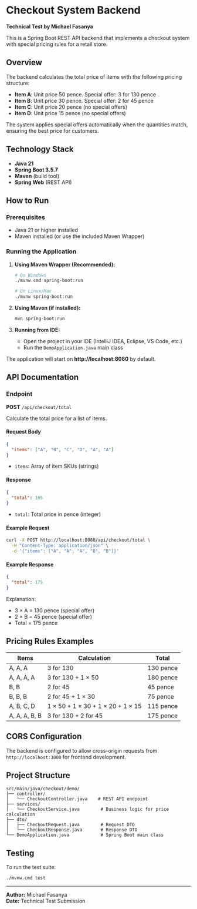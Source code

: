 # Checkout System Backend

**Technical Test by Michael Fasanya**

This is a Spring Boot REST API backend that implements a checkout system with special pricing rules for a retail store.

## Overview

The backend calculates the total price of items with the following pricing structure:

- **Item A**: Unit price 50 pence. Special offer: 3 for 130 pence
- **Item B**: Unit price 30 pence. Special offer: 2 for 45 pence
- **Item C**: Unit price 20 pence (no special offers)
- **Item D**: Unit price 15 pence (no special offers)

The system applies special offers automatically when the quantities match, ensuring the best price for customers.

## Technology Stack

- **Java 21**
- **Spring Boot 3.5.7**
- **Maven** (build tool)
- **Spring Web** (REST API)

## How to Run

### Prerequisites

- Java 21 or higher installed
- Maven installed (or use the included Maven Wrapper)

### Running the Application

1. **Using Maven Wrapper (Recommended):**
   ```bash
   # On Windows
   ./mvnw.cmd spring-boot:run
   
   # On Linux/Mac
   ./mvnw spring-boot:run
   ```

2. **Using Maven (if installed):**
   ```bash
   mvn spring-boot:run
   ```

3. **Running from IDE:**
   - Open the project in your IDE (IntelliJ IDEA, Eclipse, VS Code, etc.)
   - Run the `DemoApplication.java` main class

The application will start on **http://localhost:8080** by default.

## API Documentation

### Endpoint

**POST** `/api/checkout/total`

Calculate the total price for a list of items.

#### Request Body

```json
{
  "items": ["A", "B", "C", "D", "A", "A"]
}
```

- `items`: Array of item SKUs (strings)

#### Response

```json
{
  "total": 165
}
```

- `total`: Total price in pence (integer)

#### Example Request

```bash
curl -X POST http://localhost:8080/api/checkout/total \
  -H "Content-Type: application/json" \
  -d '{"items": ["A", "A", "A", "B", "B"]}'
```

#### Example Response

```json
{
  "total": 175
}
```

Explanation:
- 3 × A = 130 pence (special offer)
- 2 × B = 45 pence (special offer)
- Total = 175 pence

## Pricing Rules Examples

| Items | Calculation | Total |
|-------|-------------|-------|
| A, A, A | 3 for 130 | 130 pence |
| A, A, A, A | 3 for 130 + 1 × 50 | 180 pence |
| B, B | 2 for 45 | 45 pence |
| B, B, B | 2 for 45 + 1 × 30 | 75 pence |
| A, B, C, D | 1 × 50 + 1 × 30 + 1 × 20 + 1 × 15 | 115 pence |
| A, A, A, B, B | 3 for 130 + 2 for 45 | 175 pence |

## CORS Configuration

The backend is configured to allow cross-origin requests from `http://localhost:3000` for frontend development.

## Project Structure

```
src/main/java/checkout/demo/
├── controller/
│   └── CheckoutController.java    # REST API endpoint
├── services/
│   └── CheckoutService.java        # Business logic for price calculation
├── dto/
│   ├── CheckoutRequest.java        # Request DTO
│   └── CheckoutResponse.java       # Response DTO
└── DemoApplication.java            # Spring Boot main class
```

## Testing

To run the test suite:

```bash
./mvnw.cmd test
```

---

**Author:** Michael Fasanya  
**Date:** Technical Test Submission
